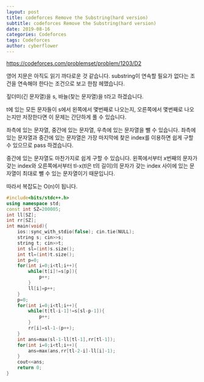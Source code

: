 ```yaml
---
layout: post
title: codeforces Remove the Substring(hard version)
subtitle: codeforces Remove the Substring(hard version)
date: 2019-08-16
categories: Codeforces
tags: Codeforces
author: cyberflower
---
```


<https://codeforces.com/problemset/problem/1203/D2>

영어 지문은 아직도 읽기 까다로운 것 같습니다. substring이 연속할 필요가 없다는 조건을 연속해야 한다는 조건으로 보고 한참 헤맸습니다.

짚더미(긴 문자열)을 s, 바늘(찾는 문자열)을 t라고 하겠습니다.

t에 있는 모든 문자들이 s에서 왼쪽에서 몇번째로 나오는지, 오른쪽에서 몇번째로 나오는지만 저장한다면 이 문제는 간단하게 풀 수 있습니다.

좌측에 있는 문자열, 중간에 있는 문자열, 우측에 있는 문자열을 뺄 수 있습니다. 좌측에 있는 문자열과 중간에 있는 문자열은 가장 마지막에 찾은 index를 이용하면 쉽게 구할 수 있으므로 pass 하겠습니다.

중간에 있는 문자열도 마찬가지로 쉽게 구할 수 있습니다. 왼쪽에서부터 x번째의 문자가 갖는 index와 오른쪽에서부터 tl-x(tl은 t의 길이)의 문자가 갖는 index 사이에 있는 문자열이 최대로 뺄 수 있는 문자열이기 때문입니다.

따라서 복잡도는 O(n)이 됩니다.

```cpp
#include<bits/stdc++.h>
using namespace std;
const int SZ=200005;
int ll[SZ];
int rr[SZ];
int main(void){
	ios::sync_with_stdio(false); cin.tie(NULL);
	string s; cin>>s;
	string t; cin>>t;
	int sl=(int)s.size();
	int tl=(int)t.size();
	int p=0;
	for(int i=0;i<tl;i++){
		while(t[i]!=s[p]){
			p++;
		}
		ll[i]=p++;
	}
	p=0;
	for(int i=0;i<tl;i++){
		while(t[tl-i-1]!=s[sl-p-1]){
			p++;
		}
		rr[i]=sl-1-(p++);
	}
	int ans=max(sl-1-ll[tl-1],rr[tl-1]);
	for(int i=0;i<tl;i++){
		ans=max(ans,rr[tl-2-i]-ll[i]-1);
	}
	cout<<ans;
	return 0;
}
```
